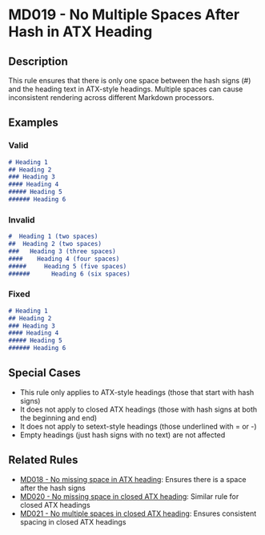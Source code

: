 # MD019 - No Multiple Spaces After Hash in ATX Heading

## Description

This rule ensures that there is only one space between the hash signs (#) and the heading text in ATX-style headings.
Multiple spaces can cause inconsistent rendering across different Markdown processors.

<!-- rumdl-disable MD019 -->

## Examples

### Valid

```markdown
# Heading 1
## Heading 2
### Heading 3
#### Heading 4
##### Heading 5
###### Heading 6
```

### Invalid

```markdown
#  Heading 1 (two spaces)
##  Heading 2 (two spaces)
###   Heading 3 (three spaces)
####    Heading 4 (four spaces)
#####     Heading 5 (five spaces)
######      Heading 6 (six spaces)
```

### Fixed

```markdown
# Heading 1
## Heading 2
### Heading 3
#### Heading 4
##### Heading 5
###### Heading 6
```

<!-- rumdl-enable MD019 -->

## Special Cases

- This rule only applies to ATX-style headings (those that start with hash signs)
- It does not apply to closed ATX headings (those with hash signs at both the beginning and end)
- It does not apply to setext-style headings (those underlined with = or -)
- Empty headings (just hash signs with no text) are not affected

## Related Rules

- [MD018 - No missing space in ATX heading](md018.md): Ensures there is a space after the hash signs
- [MD020 - No missing space in closed ATX heading](md020.md): Similar rule for closed ATX headings
- [MD021 - No multiple spaces in closed ATX heading](md021.md): Ensures consistent spacing in closed ATX headings
